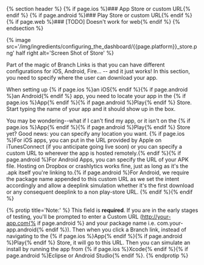 {% section header %}
{% if page.ios %}### App Store or custom URL{% endif %}
{% if page.android %}### Play Store or custom URL{% endif %}
{% if page.web %}### [TODO] Doesn't work for web{% endif %}
{% endsection %}

{% image src='/img/ingredients/configuring_the_dashboard/{{page.platform}}_store.png' half right alt='Screen Shot of Store' %}

Part of the magic of Branch Links is that you can have different configurations for iOS, Android, Fire... -- and it just works! In this section, you need to specify where the user can download your app.

When setting up {% if page.ios %}an iOS{% endif %}{% if page.android %}an Android{% endif %} app, you need to locate your app in the {% if page.ios %}App{% endif %}{% if page.android %}Play{% endif %} Store. Start typing the name of your app and it should show up in the box.


You may be wondering--what if I can't find my app, or it isn't on the {% if page.ios %}App{% endif %}{% if page.android %}Play{% endif %} Store yet? Good news: you can specify any location you want. {% if page.ios %}For iOS apps, you can put in the URL provided by Apple on iTunesConnect (if you anticipate going live soon) or you can specify a custom URL to wherever the app is hosted remotely.{% endif %}{% if page.android %}For Android Apps, you can specify the URL of your APK file. Hosting on Dropbox or crashlytics works fine, just as long as it's the .apk itself you're linking to.{% if page.android %}For Android, we require the package name appended to this custom URL as we set the intent accordingly and allow a deeplink simulation whether it's the first download or any consequent deeplink to a non play-store URL. {% endif %}{% endif %}

{% protip title='Note:'  %}
This field is __required__. If you are in the early stages of testing, you'll be prompted to enter a Custom URL (http://your-app.com{% if page.android %} and your package name i.e. com.your-app.android{% endif %}). Then when you click a Branch link, instead of navigating to the {% if page.ios %}App{% endif %}{% if page.android %}Play{% endif %} Store, it will go to this URL. Then you can simulate an install by running the app from {% if page.ios %}Xcode{% endif %}{% if page.android %}Eclipse or Android Studio{% endif %}.
{% endprotip %}
